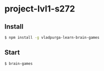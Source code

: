 # project-lvl1-s272

## Install

```sh
$ npm install -g vladpurga-learn-brain-games
```

## Start

```sh
$ brain-games
```
